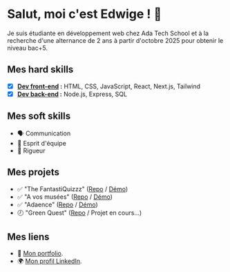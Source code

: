 # Salut, moi c'est Edwige ! 🌟

Je suis étudiante en développement web chez Ada Tech School et à la recherche d'une alternance de 2 ans à partir d'octobre 2025 pour obtenir le niveau bac+5.


## Mes hard skills

- [x] **<ins>Dev front-end</ins> :** HTML, CSS, JavaScript, React, Next.js, Tailwind
- [x] **<ins>Dev back-end</ins> :** Node.js, Express, SQL

## Mes soft skills

- 🗣 Communication
- 🤝 Esprit d'équipe
- 🎯 Rigueur


## Mes projets

- ✅ "The FantastiQuizzz" ([Repo](https://github.com/VictorLpr/Quiz_ADA) / [Démo](https://victorlpr.github.io/Quiz_ADA/))
- ✅ "A vos musées" ([Repo](https://github.com/Edwige08/Dataviz_A_vos_musees) / [Démo](https://edwige08.github.io/Dataviz_A_vos_musees/))
- ✅ "Adaence" ([Repo](https://github.com/Edwige08/adaence) / [Démo](https://edwige08.github.io/adaence/index.html))
- 🕗 "Green Quest" ([Repo](https://github.com/Edwige08/green_quest_front_end) / Projet en cours...)


## Mes liens

- 🚀 [Mon portfolio](https://edwige08.github.io/mon_portfolio/).
- 🌍 [Mon profil LinkedIn](https://www.linkedin.com/in/edwigesaves/).